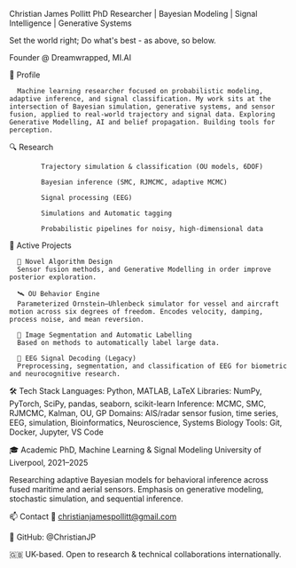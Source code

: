 Christian James Pollitt
PhD Researcher | Bayesian Modeling | Signal Intelligence | Generative Systems

Set the world right; Do what's best - as above, so below.

Founder @ Dreamwrapped, MI.AI

🧠 Profile

      Machine learning researcher focused on probabilistic modeling, adaptive inference, and signal classification. My work sits at the intersection of Bayesian simulation, generative systems, and sensor fusion, applied to real-world trajectory and signal data. Exploring Generative Modelling, AI and belief propagation. Building tools for perception.


🔍 Research

            Trajectory simulation & classification (OU models, 6DOF)
            
            Bayesian inference (SMC, RJMCMC, adaptive MCMC)
            
            Signal processing (EEG)
            
            Simulations and Automatic tagging
            
            Probabilistic pipelines for noisy, high-dimensional data

🔬 Active Projects

      🧬 Novel Algorithm Design
      Sensor fusion methods, and Generative Modelling in order improve posterior exploration.
      
      🛰 OU Behavior Engine
      Parameterized Ornstein–Uhlenbeck simulator for vessel and aircraft motion across six degrees of freedom. Encodes velocity, damping, process noise, and mean reversion.
      
      🎯 Image Segmentation and Automatic Labelling
      Based on methods to automatically label large data.
      
      🧠 EEG Signal Decoding (Legacy)
      Preprocessing, segmentation, and classification of EEG for biometric and neurocognitive research.

🛠 Tech Stack
Languages: Python, MATLAB, LaTeX
Libraries: NumPy, PyTorch, SciPy, pandas, seaborn, scikit-learn
Inference: MCMC, SMC, RJMCMC, Kalman, OU, GP
Domains: AIS/radar sensor fusion, time series, EEG, simulation, Bioinformatics, Neuroscience, Systems Biology
Tools: Git, Docker, Jupyter, VS Code

🎓 Academic
PhD, Machine Learning & Signal Modeling
University of Liverpool, 2021–2025

Researching adaptive Bayesian models for behavioral inference across fused maritime and aerial sensors.
Emphasis on generative modeling, stochastic simulation, and sequential inference.

📫 Contact
📧 christianjamespollitt@gmail.com

🧠 GitHub: @ChristianJP

🇬🇧 UK-based. Open to research & technical collaborations internationally.

